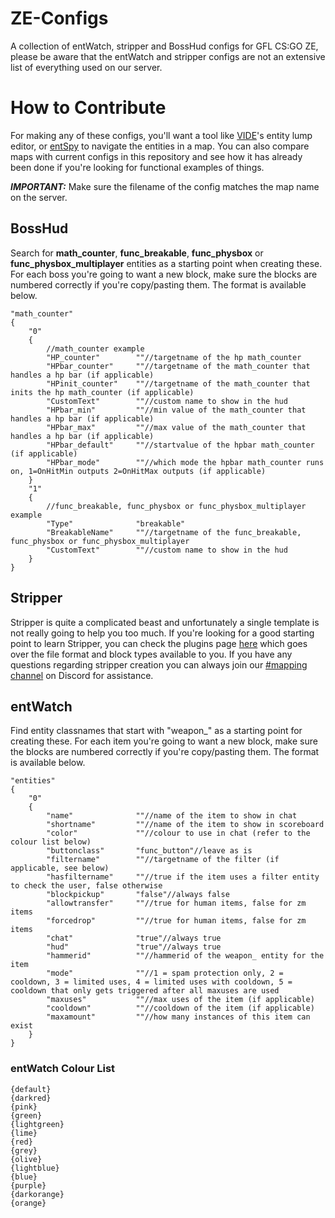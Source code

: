 # ZE-Configs

A collection of entWatch, stripper and BossHud configs for GFL CS:GO ZE, please be aware that the entWatch and stripper configs are not an extensive list of everything used on our server.

# How to Contribute

For making any of these configs, you'll want a tool like [VIDE](http://www.riintouge.com/VIDE/)'s entity lump editor, or [entSpy](http://www.bagthorpe.org/bob/cofrdrbob/entspy.html) to navigate the entities in a map. You can also compare maps with current configs in this repository and see how it has already been done if you're looking for functional examples of things.

**_IMPORTANT:_** Make sure the filename of the config matches the map name on the server.

## BossHud

Search for **math_counter**, **func_breakable**, **func_physbox** or **func_physbox_multiplayer** entities as a starting point when creating these. For each boss you're going to want a new block, make sure the blocks are numbered correctly if you're copy/pasting them. The format is available below.

```
"math_counter"
{
	"0"
	{
		//math_counter example
		"HP_counter"		""//targetname of the hp math_counter
		"HPbar_counter"		""//targetname of the math_counter that handles a hp bar (if applicable)
		"HPinit_counter"	""//targetname of the math_counter that inits the hp math_counter (if applicable)
		"CustomText"		""//custom name to show in the hud
		"HPbar_min"			""//min value of the math_counter that handles a hp bar (if applicable)
		"HPbar_max"			""//max value of the math_counter that handles a hp bar (if applicable)
		"HPbar_default"		""//startvalue of the hpbar math_counter (if applicable)
		"HPbar_mode"		""//which mode the hpbar math_counter runs on, 1=OnHitMin outputs 2=OnHitMax outputs (if applicable)
	}
	"1"
	{
		//func_breakable, func_physbox or func_physbox_multiplayer example
		"Type"				"breakable"
		"BreakableName"		""//targetname of the func_breakable, func_physbox or func_physbox_multiplayer
		"CustomText"		""//custom name to show in the hud
	}
}
```

## Stripper

Stripper is quite a complicated beast and unfortunately a single template is not really going to help you too much. If you're looking for a good starting point to learn Stripper, you can check the plugins page [here](http://www.bailopan.net/stripper/) which goes over the file format and block types available to you. If you have any questions regarding stripper creation you can always join our [#mapping channel](https://discord.gg/zh2CVSM) on Discord for assistance.

## entWatch

Find entity classnames that start with "weapon_" as a starting point for creating these. For each item you're going to want a new block, make sure the blocks are numbered correctly if you're copy/pasting them. The format is available below.

```
"entities"
{
    "0"
    {
        "name"              ""//name of the item to show in chat
        "shortname"         ""//name of the item to show in scoreboard
        "color"             ""//colour to use in chat (refer to the colour list below)
        "buttonclass"       "func_button"//leave as is
        "filtername"        ""//targetname of the filter (if applicable, see below)
        "hasfiltername"     ""//true if the item uses a filter entity to check the user, false otherwise
        "blockpickup"       "false"//always false
        "allowtransfer"     ""//true for human items, false for zm items
        "forcedrop"         ""//true for human items, false for zm items
        "chat"              "true"//always true
        "hud"               "true"//always true
        "hammerid"          ""//hammerid of the weapon_ entity for the item
        "mode"              ""//1 = spam protection only, 2 = cooldown, 3 = limited uses, 4 = limited uses with cooldown, 5 = cooldown that only gets triggered after all maxuses are used
        "maxuses"           ""//max uses of the item (if applicable)
        "cooldown"          ""//cooldown of the item (if applicable)
        "maxamount"         ""//how many instances of this item can exist
    }
}
```

### entWatch Colour List

```
{default}
{darkred}
{pink}
{green}
{lightgreen}
{lime}
{red}
{grey}
{olive}
{lightblue}
{blue}
{purple}
{darkorange}
{orange}
```
